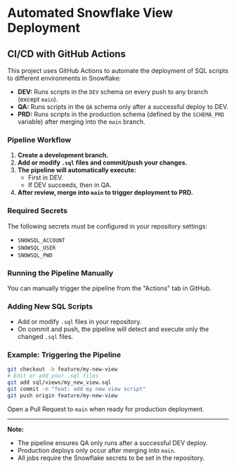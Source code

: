 # Automated Snowflake View Deployment

## CI/CD with GitHub Actions

This project uses GitHub Actions to automate the deployment of SQL scripts to different environments in Snowflake:

- **DEV:** Runs scripts in the `DEV` schema on every push to any branch (except `main`).
- **QA:** Runs scripts in the `QA` schema only after a successful deploy to DEV.
- **PRD:** Runs scripts in the production schema (defined by the `SCHEMA_PRD` variable) after merging into the `main` branch.

### Pipeline Workflow

1. **Create a development branch.**
2. **Add or modify `.sql` files and commit/push your changes.**
3. **The pipeline will automatically execute:**
   - First in DEV.
   - If DEV succeeds, then in QA.
4. **After review, merge into `main` to trigger deployment to PRD.**

### Required Secrets

The following secrets must be configured in your repository settings:
- `SNOWSQL_ACCOUNT`
- `SNOWSQL_USER`
- `SNOWSQL_PWD`

### Running the Pipeline Manually

You can manually trigger the pipeline from the "Actions" tab in GitHub.

### Adding New SQL Scripts

- Add or modify `.sql` files in your repository.
- On commit and push, the pipeline will detect and execute only the changed `.sql` files.

### Example: Triggering the Pipeline

```sh
git checkout -b feature/my-new-view
# Edit or add your .sql files
git add sql/views/my_new_view.sql
git commit -m "feat: add my new view script"
git push origin feature/my-new-view
```

Open a Pull Request to `main` when ready for production deployment.

---

**Note:**
- The pipeline ensures QA only runs after a successful DEV deploy.
- Production deploys only occur after merging into `main`.
- All jobs require the Snowflake secrets to be set in the repository.
